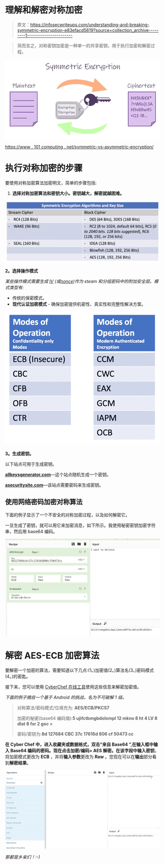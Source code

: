 # 理解和解密对称加密

> 原文：<https://infosecwriteups.com/understanding-and-breaking-symmetric-encryption-e83efacd5619?source=collection_archive---------1----------------------->

> 简而言之，对称密钥加密是一种单一的共享密钥，用于执行加密和解密过程。

![](img/7fd05c9fb2864e5b4a53a0213c8c36a2.png)

[https://www . 101 computing . net/symmetric-vs-asymmetric-encryption/](https://www.101computing.net/symmetric-vs-asymmetric-encryption/)

# 执行对称加密的步骤

要使用对称加密算法加密明文，简单的步骤包括:

1.  **选择对称加密算法和密钥大小。密钥越大，解密就越困难。**

![](img/0b58025ce856543828a89739f4a403c1.png)

**2。选择操作模式**

*某些操作模式需要生成* [*IV*](https://en.wikipedia.org/wiki/Initialization_vector) *(或*[*nonce*](https://en.wikipedia.org/wiki/Cryptographic_nonce)*)作为 steam 和分组密码中的附加安全层。模式类型有:*

*   传统的保密模式。
*   **现代认证加密模式** - 确保加密提供机密性、真实性和完整性解决方案。

![](img/2562af4d4e0c569206efc75c92969c07.png)

**3。生成密钥。**

以下站点可用于生成密钥。

[**allkeysgenerator.com**](https://www.allkeysgenerator.com/Random/Security-Encryption-Key-Generator.aspx)—这个站点随机生成一个密钥。

[**asecuritysite.com**](https://asecuritysite.com/encryption/keygen)—该站点需要密码来生成密钥。

## 使用网络密码加密对称算法

下面的例子显示了一个不安全的对称加密过程，以及如何解密它。

一旦生成了密钥，就可以用它来加密消息，如下所示。我使用秘密密钥加密字符串，然后用 base64 编码。

![](img/908ffe3982d9f5191a5d40aef680cb4b.png)

# 解密 AES-ECB 加密算法

要解密一个加密的算法，需要知道以下几点:(1。)加密值(2。)算法名(3。)密码模式(4。)的密匙。

接下来，您可以使用 [CyberChef 在线工具](https://gchq.github.io/CyberChef/)使用这些信息来解密加密值。

*下面的例子摘自一个基于 Android 的挑战，名为不可破解 1 级。*

> 对称算法/密码模式/位填充为: **AES/ECB/PKCS7**
> 
> 加密的秘密(base64 编码值):**5 ujifctbmgbdolxmpl 12 mkno 8 ht 4 LV 8 dlat 8 fxr 2 goc =**
> 
> 密码/密钥为:**8d 127684 CBC 37c 17616d 806 cf 50473 cc**

**在 Cyber Chef 中，**进入收藏夹或数据格式，双击“来自 Base64 ”,在输入框中输入 Base64 编码的密码。现在点击加密/编码> AES 解密。在该字段中输入**密钥**，将加密模式更改为 **ECB** ，并将**输入参数**更改为 **Raw** 。您现在可以在**输出**部分看到**解密结果**。

![](img/13c4a8ec3db9ae91185e15ff832719df.png)

*那都是乡亲们！:-)*